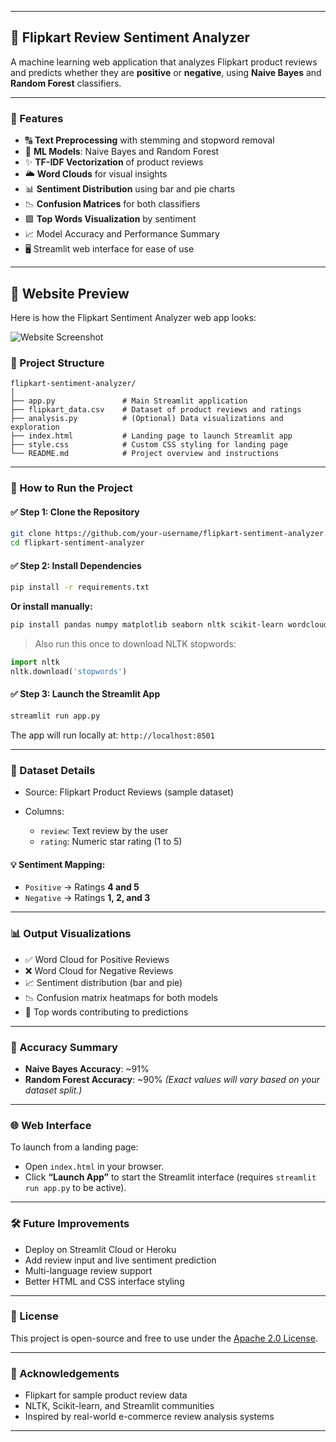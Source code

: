 

---

## 🛒 Flipkart Review Sentiment Analyzer

A machine learning web application that analyzes Flipkart product reviews and predicts whether they are **positive** or **negative**, using **Naive Bayes** and **Random Forest** classifiers.

---

### 📌 Features

* 🔠 **Text Preprocessing** with stemming and stopword removal
* 🧠 **ML Models**: Naive Bayes and Random Forest
* ✨ **TF-IDF Vectorization** of product reviews
* 🌥️ **Word Clouds** for visual insights
* 📊 **Sentiment Distribution** using bar and pie charts
* 📉 **Confusion Matrices** for both classifiers
* 🟩 **Top Words Visualization** by sentiment
* 📈 Model Accuracy and Performance Summary
* 🖥️ Streamlit web interface for ease of use

---

## 📸 Website Preview

Here is how the Flipkart Sentiment Analyzer web app looks:

![Website Screenshot](project_screenshots/website/website_screenshots.png)


### 📁 Project Structure

```
flipkart-sentiment-analyzer/
│
├── app.py               # Main Streamlit application
├── flipkart_data.csv    # Dataset of product reviews and ratings
├── analysis.py          # (Optional) Data visualizations and exploration
├── index.html           # Landing page to launch Streamlit app
├── style.css            # Custom CSS styling for landing page
└── README.md            # Project overview and instructions
```

---

### 🚀 How to Run the Project

#### ✅ Step 1: Clone the Repository

```bash
git clone https://github.com/your-username/flipkart-sentiment-analyzer.git
cd flipkart-sentiment-analyzer
```

#### ✅ Step 2: Install Dependencies

```bash
pip install -r requirements.txt
```

**Or install manually:**

```bash
pip install pandas numpy matplotlib seaborn nltk scikit-learn wordcloud streamlit
```

> Also run this once to download NLTK stopwords:

```python
import nltk
nltk.download('stopwords')
```

#### ✅ Step 3: Launch the Streamlit App

```bash
streamlit run app.py
```

The app will run locally at: `http://localhost:8501`

---

### 🧪 Dataset Details

* Source: Flipkart Product Reviews (sample dataset)
* Columns:

  * `review`: Text review by the user
  * `rating`: Numeric star rating (1 to 5)

#### 💡 Sentiment Mapping:

* `Positive` → Ratings **4 and 5**
* `Negative` → Ratings **1, 2, and 3**

---

### 📊 Output Visualizations

* ✅ Word Cloud for Positive Reviews
* ❌ Word Cloud for Negative Reviews
* 📈 Sentiment distribution (bar and pie)
* 📉 Confusion matrix heatmaps for both models
* 📌 Top words contributing to predictions

---

### 📌 Accuracy Summary

* **Naive Bayes Accuracy**: \~91%
* **Random Forest Accuracy**: \~90%
  *(Exact values will vary based on your dataset split.)*

---

### 🌐 Web Interface 

To launch from a landing page:

* Open `index.html` in your browser.
* Click **“Launch App”** to start the Streamlit interface (requires `streamlit run app.py` to be active).

---

### 🛠️ Future Improvements

* Deploy on Streamlit Cloud or Heroku
* Add review input and live sentiment prediction
* Multi-language review support
* Better HTML and CSS interface styling

---

### 📜 License

This project is open-source and free to use under the [Apache 2.0 License](LICENSE).

---

### 🙌 Acknowledgements

* Flipkart for sample product review data
* NLTK, Scikit-learn, and Streamlit communities
* Inspired by real-world e-commerce review analysis systems

---

